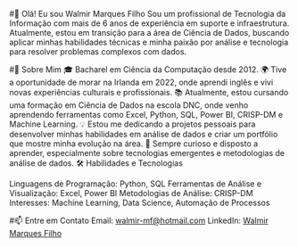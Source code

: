 
#👋 Olá! Eu sou Walmir Marques Filho
Sou um profissional de Tecnologia da Informação com mais de 6 anos de experiência em suporte e infraestrutura. 
Atualmente, estou em transição para a área de Ciência de Dados, buscando aplicar minhas habilidades técnicas e minha paixão por análise e tecnologia para resolver problemas complexos com dados.

#🚀 Sobre Mim
🎓 Bacharel em Ciência da Computação desde 2012.
🌍 Tive a oportunidade de morar na Irlanda em 2022, onde aprendi inglês e vivi novas experiências culturais e profissionais.
📚 Atualmente, estou cursando uma formação em Ciência de Dados na escola DNC, onde venho aprendendo ferramentas como Excel, Python, SQL, Power BI, CRISP-DM e Machine Learning.
💡 Estou me dedicando a projetos pessoais para desenvolver minhas habilidades em análise de dados e criar um portfólio que mostre minha evolução na área.
🌱 Sempre curioso e disposto a aprender, especialmente sobre tecnologias emergentes e metodologias de análise de dados.
🛠️ Habilidades e Tecnologias

Linguagens de Programação: Python, SQL
Ferramentas de Análise e Visualização: Excel, Power BI
Metodologias de Análise: CRISP-DM
Interesses: Machine Learning, Data Science, Automação de Processos


#📫 Entre em Contato
Email: walmir-mf@hotmail.com
LinkedIn: [Walmir Marques Filho](https://www.linkedin.com/in/walmir-marques-filho-4b80b02ba/)

